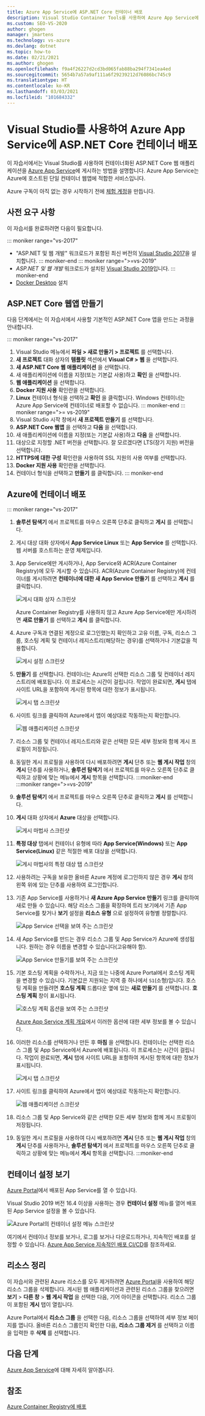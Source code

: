 ```yaml
---
title: Azure App Service에 ASP.NET Core 컨테이너 배포
description: Visual Studio Container Tools를 사용하여 Azure App Service에 Docker 컨테이너의 ASP.NET Core 웹앱을 배포하는 방법을 알아봅니다.
ms.custom: SEO-VS-2020
author: ghogen
manager: jmartens
ms.technology: vs-azure
ms.devlang: dotnet
ms.topic: how-to
ms.date: 02/21/2021
ms.author: ghogen
ms.openlocfilehash: f9a4f26227d2cd3bd065fab88ba294f7341ea4ed
ms.sourcegitcommit: 5654b7a57a9af111a6f29239212d76086bc745c9
ms.translationtype: HT
ms.contentlocale: ko-KR
ms.lasthandoff: 03/03/2021
ms.locfileid: "101684332"
---
```

# <a name="deploy-an-aspnet-core-container-to-azure-app-service-using-visual-studio"></a>Visual Studio를 사용하여 Azure App Service에 ASP.NET Core 컨테이너 배포

이 자습서에서는 Visual Studio를 사용하여 컨테이너화된 ASP.NET Core 웹 애플리케이션을 [Azure App Service](/azure/app-service)에 게시하는 방법을 설명합니다. Azure App Service는 Azure에 호스트된 단일 컨테이너 웹앱에 적합한 서비스입니다.

Azure 구독이 아직 없는 경우 시작하기 전에 [체험 계정](https://azure.microsoft.com/free/dotnet/?utm_source=acr-publish-doc&utm_medium=docs&utm_campaign=docs)을 만듭니다.

## <a name="prerequisites"></a>사전 요구 사항

이 자습서를 완료하려면 다음이 필요합니다.

::: moniker range="vs-2017"
- "ASP.NET 및 웹 개발" 워크로드가 포함된 최신 버전의 [Visual Studio 2017](https://visualstudio.microsoft.com/vs/older-downloads/?utm_medium=microsoft&utm_source=docs.microsoft.com&utm_campaign=vs+2017+download)을 설치합니다.
::: moniker-end
::: moniker range=">=vs-2019"
- *ASP.NET 및 웹 개발* 워크로드가 설치된 [Visual Studio 2019](https://visualstudio.microsoft.com/downloads)입니다.
::: moniker-end
- [Docker Desktop](https://docs.docker.com/docker-for-windows/install/) 설치

## <a name="create-an-aspnet-core-web-app"></a>ASP.NET Core 웹앱 만들기

다음 단계에서는 이 자습서에서 사용할 기본적인 ASP.NET Core 앱을 만드는 과정을 안내합니다.

::: moniker range="vs-2017"
1. Visual Studio 메뉴에서 **파일 > 새로 만들기 > 프로젝트** 를 선택합니다.
2. **새 프로젝트** 대화 상자의 **템플릿** 섹션에서 **Visual C# > 웹** 을 선택합니다.
3. **새 ASP.NET Core 웹 애플리케이션** 을 선택합니다.
4. 새 애플리케이션에 이름을 지정(또는 기본값 사용)하고 **확인** 을 선택합니다.
5. **웹 애플리케이션** 을 선택합니다.
6. **Docker 지원 사용** 확인란을 선택합니다.
7. **Linux** 컨테이너 형식을 선택하고 **확인** 을 클릭합니다. Windows 컨테이너는 Azure App Service에 컨테이너로 배포할 수 없습니다.
::: moniker-end
::: moniker range=">= vs-2019"
1. Visual Studio 시작 창에서 **새 프로젝트 만들기** 를 선택합니다.
1. **ASP.NET Core 웹앱** 을 선택하고 **다음** 을 선택합니다.
1. 새 애플리케이션에 이름을 지정(또는 기본값 사용)하고 **다음** 을 선택합니다.
1. 대상으로 지정할 .NET 버전을 선택합니다. 잘 모르겠다면 LTS(장기 지원) 버전을 선택합니다.
1. **HTTPS에 대한 구성** 확인란을 사용하여 SSL 지원의 사용 여부를 선택합니다.
1. **Docker 지원 사용** 확인란을 선택합니다.
1. 컨테이너 형식을 선택하고 **만들기** 를 클릭합니다.
::: moniker-end

## <a name="deploy-the-container-to-azure"></a>Azure에 컨테이너 배포

::: moniker range="vs-2017"

1. **솔루션 탐색기** 에서 프로젝트를 마우스 오른쪽 단추로 클릭하고 **게시** 를 선택합니다.
1. 게시 대상 대화 상자에서 **App Service Linux** 또는 **App Service** 를 선택합니다. 웹 서버를 호스트하는 운영 체제입니다.
1. App Service에만 게시하거나, App Service와 ACR(Azure Container Registry)에 모두 게시할 수 있습니다. ACR(Azure Container Registry)에 컨테이너를 게시하려면 **컨테이너에 대한 새 App Service 만들기** 를 선택하고 **게시** 를 클릭합니다.

   ![게시 대화 상자 스크린샷](media/deploy-app-service/publish-app-service-linux-1.png)

   Azure Container Registry를 사용하지 않고 Azure App Service에만 게시하려면 **새로 만들기** 를 선택하고 **게시** 를 클릭합니다.

1. Azure 구독과 연결된 계정으로 로그인했는지 확인하고 고유 이름, 구독, 리소스 그룹, 호스팅 계획 및 컨테이너 레지스트리(해당하는 경우)를 선택하거나 기본값을 적용합니다.

   ![게시 설정 스크린샷](media/deploy-app-service/publish-app-service-linux-2.png)

1. **만들기** 를 선택합니다. 컨테이너는 Azure의 선택한 리소스 그룹 및 컨테이너 레지스트리에 배포됩니다. 이 프로세스는 시간이 걸립니다. 작업이 완료되면, **게시** 탭에 사이트 URL을 포함하여 게시된 항목에 대한 정보가 표시됩니다.

   ![게시 탭 스크린샷](media/deploy-app-service/publish-succeeded.PNG)

1. 사이트 링크를 클릭하여 Azure에서 앱이 예상대로 작동하는지 확인합니다.

   ![웹 애플리케이션 스크린샷](media/deploy-app-service/web-application-running.png)

1. 리소스 그룹 및 컨테이너 레지스트리와 같은 선택한 모든 세부 정보와 함께 게시 프로필이 저장됩니다.

1. 동일한 게시 프로필을 사용하여 다시 배포하려면 **게시** 단추 또는 **웹 게시 작업** 창의 **게시** 단추를 사용하거나, **솔루션 탐색기** 에서 프로젝트를 마우스 오른쪽 단추로 클릭하고 상황에 맞는 메뉴에서 **게시** 항목을 선택합니다.
:::moniker-end
:::moniker range=">=vs-2019"
1. **솔루션 탐색기** 에서 프로젝트를 마우스 오른쪽 단추로 클릭하고 **게시** 를 선택합니다.
1. **게시** 대화 상자에서 **Azure** 대상을 선택합니다.

   ![게시 마법사 스크린샷](media/deploy-app-service/publish-choices.png)

1. **특정 대상** 탭에서 컨테이너 유형에 따라 **App Service(Windows)** 또는 **App Service(Linux)** 같은 적절한 배포 대상을 선택합니다.

   ![게시 마법사의 특정 대상 탭 스크린샷](media/deploy-app-service/publish-app-service-windows.png)

1. 사용하려는 구독을 보유한 올바른 Azure 계정에 로그인하지 않은 경우 **게시** 창의 왼쪽 위에 있는 단추를 사용하여 로그인합니다.

1. 기존 App Service를 사용하거나 **새 Azure App Service 만들기** 링크를 클릭하여 새로 만들 수 있습니다. 해당 리소스 그룹을 확장하여 트리 보기에서 기존 App Service를 찾거나 **보기** 설정을 **리소스 유형** 으로 설정하여 유형별 정렬합니다.

   ![App Service 선택을 보여 주는 스크린샷](media/deploy-app-service/publish-app-service-windows2.png)

1. 새 App Service를 만드는 경우 리소스 그룹 및 App Service가 Azure에 생성됩니다. 원하는 경우 이름을 변경할 수 있습니다(고유해야 함).

   ![App Service 만들기를 보여 주는 스크린샷](media/deploy-app-service/publish-app-service-windows3.png)

1. 기본 호스팅 계획을 수락하거나, 지금 또는 나중에 Azure Portal에서 호스팅 계획을 변경할 수 있습니다. 기본값은 지원되는 지역 중 하나에서 `S1`(소형)입니다. 호스팅 계획을 만들려면 **호스팅 계획** 드롭다운 옆에 있는 **새로 만들기** 를 선택합니다. **호스팅 계획** 창이 표시됩니다.

   ![호스팅 계획 옵션을 보여 주는 스크린샷](media/deploy-app-service/hosting-plan.png)

   [Azure App Service 계획 개요](/azure/app-service/overview-hosting-plans)에서 이러한 옵션에 대한 세부 정보를 볼 수 있습니다.

1. 이러한 리소스를 선택하거나 만든 후 **마침** 을 선택합니다. 컨테이너는 선택한 리소스 그룹 및 App Service에서 Azure에 배포됩니다. 이 프로세스는 시간이 걸립니다. 작업이 완료되면, **게시** 탭에 사이트 URL을 포함하여 게시된 항목에 대한 정보가 표시됩니다.

   ![게시 탭 스크린샷](media/deploy-app-service/publish-succeeded-windows.png)

1. 사이트 링크를 클릭하여 Azure에서 앱이 예상대로 작동하는지 확인합니다.

   ![웹 애플리케이션 스크린샷](media/deploy-app-service/web-application-running2.png)

1. 리소스 그룹 및 App Service와 같은 선택한 모든 세부 정보와 함께 게시 프로필이 저장됩니다.

1. 동일한 게시 프로필을 사용하여 다시 배포하려면 **게시** 단추 또는 **웹 게시 작업** 창의 **게시** 단추를 사용하거나, **솔루션 탐색기** 에서 프로젝트를 마우스 오른쪽 단추로 클릭하고 상황에 맞는 메뉴에서 **게시** 항목을 선택합니다.
:::moniker-end

## <a name="view-container-settings"></a>컨테이너 설정 보기

[Azure Portal](https://portal.azure.com)에서 배포된 App Service를 열 수 있습니다.

Visual Studio 2019 버전 16.4 이상을 사용하는 경우 **컨테이너 설정** 메뉴를 열어 배포된 App Service 설정을 볼 수 있습니다.

![Azure Portal의 컨테이너 설정 메뉴 스크린샷](media/deploy-app-service/container-settings-menu.png)

여기에서 컨테이너 정보를 보거나, 로그를 보거나 다운로드하거나, 지속적인 배포를 설정할 수 있습니다. [Azure App Service 지속적인 배포 CI/CD](/azure/app-service/containers/app-service-linux-ci-cd)를 참조하세요.

## <a name="clean-up-resources"></a>리소스 정리

이 자습서와 관련된 Azure 리소스를 모두 제거하려면 [Azure Portal](https://portal.azure.com)을 사용하여 해당 리소스 그룹을 삭제합니다. 게시된 웹 애플리케이션과 관련된 리소스 그룹을 찾으려면 **보기** > **다른 창** > **웹 게시 작업** 을 선택한 다음, 기어 아이콘을 선택합니다. 리소스 그룹이 포함된 **게시** 탭이 열립니다.

Azure Portal에서 **리소스 그룹** 을 선택한 다음, 리소스 그룹을 선택하여 세부 정보 페이지를 엽니다. 올바른 리소스 그룹인지 확인한 다음, **리소스 그룹 제거** 를 선택하고 이름을 입력한 후 **삭제** 를 선택합니다.

## <a name="next-steps"></a>다음 단계

[Azure App Service](/azure/app-service/overview)에 대해 자세히 알아봅니다.

## <a name="see-also"></a>참조

[Azure Container Registry에 배포](hosting-web-apps-in-docker.md)